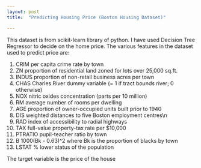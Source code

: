 ```yaml
---
layout: post
title:  "Predicting Housing Price (Boston Housing Dataset)"

---
```


This dataset is from scikit-learn library of python. I have used Decision Tree Regressor to decide on the home price. The various features in the dataset used to predict price are:


1. CRIM     per capita crime rate by town       
2. ZN       proportion of residential land zoned for lots over 25,000 sq.ft.
3. INDUS    proportion of non-retail business acres per town
4. CHAS     Charles River dummy variable (= 1 if tract bounds river; 0 otherwise)
5. NOX      nitric oxides concentration (parts per 10 million)
6. RM       average number of rooms per dwelling        
7. AGE      proportion of owner-occupied units built prior to 1940
8. DIS      weighted distances to five Boston employment centres\n        
9. RAD      index of accessibility to radial highways        
10. TAX      full-value property-tax rate per $10,000        
11. PTRATIO  pupil-teacher ratio by town        
12. B        1000(Bk - 0.63)^2 where Bk is the proportion of blacks by town        
18. LSTAT    % lower status of the population        

The target variable is the price of the house
